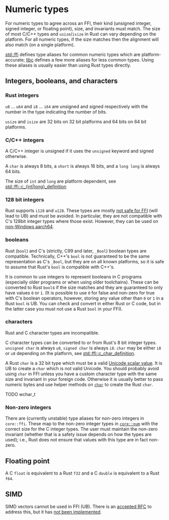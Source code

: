 # Numeric types

For numeric types to agree across an FFI, their kind (unsigned integer, signed integer, or floating point), size, and invariants must match. The size of most C/C++ types and `usize`/`isize` in Rust can vary depending on the platform. For all numeric types, if the size matches then the alignment will also match (on a single platform).

[std::ffi](https://doc.rust-lang.org/stable/std/ffi/index.html) defines type aliases for common numeric types which are platform-accurate; [libc](https://crates.io/crates/libc) defines a few more aliases for less common types. Using these aliases is usually easier than using Rust types directly.

## Integers, booleans, and characters

### Rust integers

`u8` ... `u64` and `i8` ... `i64` are unsigned and signed respectively with the number in the type indicating the number of bits.

`usize` and `isize` are 32 bits on 32 bit platforms and 64 bits on 64 bit platforms.

### C/C++ integers

A C/C++ integer is unsigned if it uses the `unsigned` keyword and signed otherwise.

A `char` is always 8 bits, a `short` is always 16 bits, and a `long long` is always 64 bits.

The size of `int` and `long` are platform dependent, see [std::ffi::c_{int|long}_definition](https://github.com/rust-lang/rust/blob/master/library/core/src/ffi/mod.rs#L150)

### 128 bit integers

Rust supports `i128` and `u128`. These types are mostly [not safe for FFI](https://github.com/rust-lang/rust/issues/54341) (will lead to UB) and must be avoided. In particular, they are not compatible with C's 128bit integer types where those exist. However, they can be used on [non-Windows aarch64](https://github.com/rust-lang/libc/pull/2719).

### booleans

Rust (`bool`) and C's (strictly, C99 and later, `_Bool`) boolean types are compatible. Technically, C++'s `bool` is not guaranteed to be the same representation as C's `_Bool`, but they are on all known platforms, so it is safe to assume that Rust's `bool` is compatible with C++'s.

It is common to use integers to represent booleans in C programs (especially older programs or when using older toolchains). These can be converted to Rust `bool`s if the size matches and they are guaranteed to only have values `0` or `1`. (It is possible to use `0` for false and non-zero for true with C's boolean operators, however, storing any value other than `0` or `1` in a Rust `bool` is UB. You can check and convert in either Rust or C code, but in the latter case you must not use a Rust `bool` in your FFI).

### characters

Rust and C character types are incompatible.

C character types can be converted to or from Rust's 8 bit integer types. `unsigned char` is always `u8`, `signed char` is always `i8`. `char` may be either `i8` or `u8` depending on the platform, see [std::ffi::c_char_definition](https://github.com/rust-lang/rust/blob/master/library/core/src/ffi/mod.rs#L104).

A Rust `char` is a 32 bit type which must be a valid [Unicode scalar value](https://www.unicode.org/glossary/#unicode_scalar_value). It is UB to create a `char` which is not valid Unicode. You should probably avoid using `char` in FFI unless you have a custom character type with the same size and invariant in your foreign code. Otherwise it is usually better to pass numeric bytes and use helper methods on [`char`](https://doc.rust-lang.org/stable/std/primitive.char.html) to create the Rust `char`.

TODO wchar_t

### Non-zero integers

There are (currently unstable) type aliases for non-zero integers in `core::ffi`. These map to the non-zero integer types in [`core::num`](https://doc.rust-lang.org/nightly/core/num/index.html) with the correct size for the C integer types. The user must maintain the non-zero invariant (whether that is a safety issue depends on how the types are used); i.e., Rust does not ensure that values with this type are in fact non-zero.

## Floating point

A C `float` is equivalent to a Rust `f32` and a C `double` is equivalent to a Rust `f64`.

## SIMD

SIMD vectors cannot be used in FFI (UB). There is an [accepted RFC](https://rust-lang.github.io/rfcs/2574-simd-ffi.html) to address this, but it has [not been implemented](https://github.com/rust-lang/rust/issues/63068).
